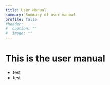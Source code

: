 ```yaml
---
title: User Manual
summary: Summary of user manual
profile: false
#header:
#  caption: ""
#  image: ""
---
```

# This is the user manual

- test
- test
